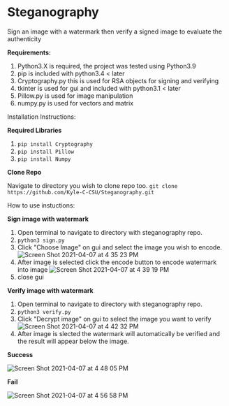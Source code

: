 # Steganography
Sign an image with a watermark then verify a signed image to evaluate the authenticity 

**Requirements:** 
1. Python3.X is required, the project was tested using Python3.9
2. pip is included with python3.4 < later 
3. Cryptography.py this is used for RSA objects for signing and verifying
4. tkinter is used for gui and included with python3.1 < later 
5. Pillow.py is used for image manipulation 
6. numpy.py is used for vectors and matrix 

Installation Instructions:

**Required Libraries**
1. `pip install Cryptography`
2. `pip install Pillow`
3. `pip install Numpy`

**Clone Repo**

Navigate to directory you wish to clone repo too.
`git clone https://github.com/Kyle-C-CSU/Steganography.git`

How to use instuctions: 

**Sign image with watermark**
1. Open terminal to navigate to directory with steganography repo. 
2. `python3 sign.py`
3. Click "Choose Image" on gui and select the image you wish to encode. 
![Screen Shot 2021-04-07 at 4 35 23 PM](https://user-images.githubusercontent.com/71400517/113930548-6ab92b80-97bf-11eb-817c-500a5d30672a.png)
4. After image is selected click the encode button to encode watermark into image
![Screen Shot 2021-04-07 at 4 39 19 PM](https://user-images.githubusercontent.com/71400517/113930940-e6b37380-97bf-11eb-94ed-a9a387aebb89.png)
5. close gui 

**Verify image with watermark**
1. Open terminal to navigate to directory with steganography repo. 
2. `python3 verify.py`
3. Click "Decrypt image" on gui to select the image you want to verify 
![Screen Shot 2021-04-07 at 4 42 32 PM](https://user-images.githubusercontent.com/71400517/113931368-62152500-97c0-11eb-9de8-371eec697e7f.png)
4. After image is slected the watermark will automatically be verified and the result will appear below the image.

**Success**

![Screen Shot 2021-04-07 at 4 48 05 PM](https://user-images.githubusercontent.com/71400517/113934423-ba015b00-97c3-11eb-92de-8cf5db3817af.png)

**Fail**

![Screen Shot 2021-04-07 at 4 56 58 PM](https://user-images.githubusercontent.com/71400517/113934448-c1286900-97c3-11eb-9a2b-8af51ac62723.png)
